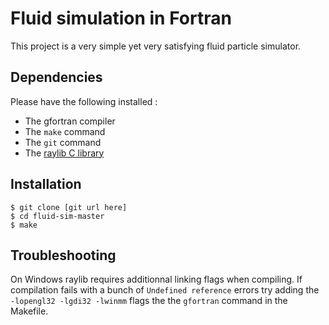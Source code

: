 # Fluid simulation in Fortran

This project is a very simple yet very satisfying fluid particle simulator.

## Dependencies

Please have the following installed :
- The gfortran compiler
- The `make` command
- The `git` command
- The [raylib C library](https://www.raylib.com/)

## Installation

```
$ git clone [git url here]
$ cd fluid-sim-master
$ make
```

## Troubleshooting

On Windows raylib requires additionnal linking flags when compiling. If compilation fails with a bunch of `Undefined reference` errors try adding the `-lopengl32 -lgdi32 -lwinmm` flags the the `gfortran` command in the Makefile. 